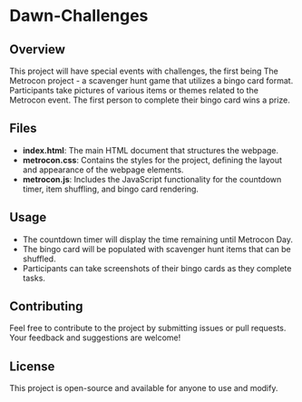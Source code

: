 # Dawn-Challenges

## Overview
This project will have special events with challenges, the first being
The Metrocon project - a scavenger hunt game that utilizes a bingo card format. Participants take pictures of various items or themes related to the Metrocon event. The first person to complete their bingo card wins a prize.

## Files
- **index.html**: The main HTML document that structures the webpage.
- **metrocon.css**: Contains the styles for the project, defining the layout and appearance of the webpage elements.
- **metrocon.js**: Includes the JavaScript functionality for the countdown timer, item shuffling, and bingo card rendering.

## Usage
- The countdown timer will display the time remaining until Metrocon Day.
- The bingo card will be populated with scavenger hunt items that can be shuffled.
- Participants can take screenshots of their bingo cards as they complete tasks.

## Contributing
Feel free to contribute to the project by submitting issues or pull requests. Your feedback and suggestions are welcome!

## License
This project is open-source and available for anyone to use and modify.


